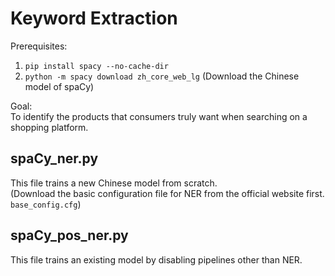 # Keyword Extraction
Prerequisites: <br>
1. ```pip install spacy --no-cache-dir```
2. ```python -m spacy download zh_core_web_lg``` (Download the Chinese model of spaCy)

Goal: <br>
To identify the products that consumers truly want when searching on a shopping platform.
## spaCy_ner.py
This file trains a new Chinese model from scratch. <br>
(Download the basic configuration file for NER from the official website first. ```base_config.cfg```)
## spaCy_pos_ner.py
This file trains an existing model by disabling pipelines other than NER.
